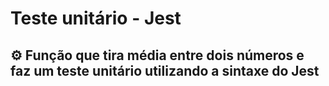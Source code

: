 # Teste unitário - Jest
 
 ## ⚙ Função que tira média entre dois números e faz um teste unitário utilizando a sintaxe do Jest
